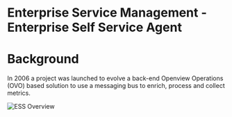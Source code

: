 # Enterprise Service Management - Enterprise Self Service Agent

# Background
In 2006 a project was launched to evolve a back-end Openview Operations (OVO) based solution to use a messaging bus to enrich, process and collect metrics.

![ESS Overview](./blob/master/documentation/esm-ess.jpg)
